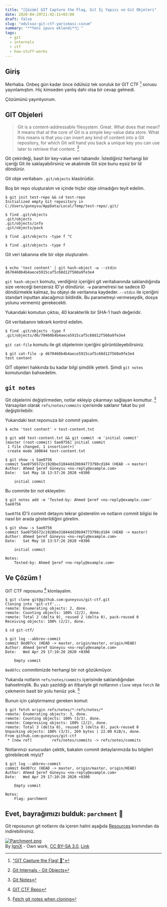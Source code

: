 ```yaml
---
title: "[Çözüm] GIT Capture the Flag, Git İç Yapısı ve Git Objeleri"
date: 2020-04-29T21:42:11+03:00
draft: false
slug: "odulsuz-git-ctf-yarismasi-cozum"
summary: "**Yeni ipucu eklendi**🧵 "
tags:
  - git
  - internals
  - ctf
  - how-stuff-works
---
```


## Giriş

Merhaba. Onbeş gün kadar önce ödülsüz tek soruluk bir GIT CTF [^git-ctf] sorusu yayınlamıştım.
Hiç kimseden yanlış dahi olsa bir cevap gelmedi.

Çözümünü yayınlıyorum.

## GIT Objeleri

> Git is a content-addressable filesystem. Great. What does that mean? It means that at the core of Git is a simple key-value data store. What this means is that you can insert any kind of content into a Git repository, for which Git will hand you back a unique key you can use later to retrieve that content. [^git-objects]

Git çekirdeği, basit bir key-value veri tabanıdır. İstediğiniz herhangi bir içeriği Git ile saklayabilirsiniz ve akabinde Git size bunu eşsiz bir Id döndürür.

Git obje veritabanı `.git/objects` klasörüdür.

Boş bir repo oluşturalım ve içinde hiçbir obje olmadığını teyit edelim.

```mintty
$ git init test-repo && cd test-repo
Initialized empty Git repository in C:/Users/guneysu/AppData/Local/Temp/test-repo/.git/

$ find .git/objects
.git/objects
.git/objects/info
.git/objects/pack

$ find .git/objects -type f ^C

$ find .git/objects -type f
```

Git veri tabanına elle bir obje oluşturalım.

```mintty

$ echo 'test content' | git hash-object -w --stdin
d670460b4b4aece5915caf5c68d12f560a9fe3e4
```

`git hash-object` komutu, verdiğiniz içeriğini git veritabanında saklandığında size vereceği benzersiz ID'yi döndürür.
`-w` parametresi ise sadece ID döndürmekle kalmaz, bu objeyi de veritanına kaydeder.
`--stdin` ile içeriğini standart inputtan alacağımızı bildirdik. Bu parametreyi vermeseydik, dosya yolunu vermemiz gerekecekti.

Yukarıdaki komutun çıktısı, 40 karakterlik bir SHA-1 hash değeridir.

Git veritabanını tekrark kontrol edelim.

```mintty
$ find .git/objects -type f
.git/objects/d6/70460b4b4aece5915caf5c68d12f560a9fe3e4
```

`git cat-file` komutu ile git objelerinin içeriğini görüntüleyebilirsiniz.

```mintty
$ git cat-file -p d670460b4b4aece5915caf5c68d12f560a9fe3e4
test content
```

GIT objeleri hakkında bu kadar bilgi şimdilik yeterli. Şimdi `git notes` komutundan bahsedelim.

## `git notes`

Git objelerini değiştirmeden, notlar ekleyip çıkarmayı sağlayan komuttur. [^git-notes]
Varsayılan olarak `refs/notes/commits` içerisinde saklanır fakat bu yol değiştirilebilir.

Yukarıdaki test repomuza bir commit yapalım.

```mintty
$ echo 'test content' > test-content.txt

$ git add test-content.txt && git commit -m 'initial commit'
[master (root-commit) 5ae0756] initial commit
 1 file changed, 1 insertion(+)`
 create mode 100644 test-content.txt

$ git show -s 5ae0756
commit 5ae0756572c1928be31044dd20b94773798cd184 (HEAD -> master)
Author: Ahmed Şeref Güneysu <no-reply@example.com>
Date:   Sat May 16 13:57:26 2020 +0300

    initial commit
```

Bu commite bir not ekleyelim:

```mintty
$ git notes add -m 'Tested-by: Ahmed Şeref <no-reply@example.com>' 5ae0756
```

`5ae0756` ID'li commit detayını tekrar gösterelim ve notların commit bilgisi ile nasıl bir arada gösterildiğini görelim.

```mintty
$ git show -s 5ae0756
commit 5ae0756572c1928be31044dd20b94773798cd184 (HEAD -> master)
Author: Ahmed Şeref Güneysu <no-reply@example.com>
Date:   Sat May 16 13:57:26 2020 +0300

    initial commit

Notes:
    Tested-by: Ahmed Şeref <no-reply@example.com>
```

## Ve Çözüm !
GIT CTF reposunu [^git-ctf-repo] klonlayalım.

```mintty
$ git clone git@github.com:guneysus/git-ctf.git
Cloning into 'git-ctf'...
remote: Enumerating objects: 2, done.
remote: Counting objects: 100% (2/2), done.
remote: Total 2 (delta 0), reused 2 (delta 0), pack-reused 0
Receiving objects: 100% (2/2), done.

$ cd git-ctf/

$ git log --abbrev-commit
commit 8ed07cc (HEAD -> master, origin/master, origin/HEAD)
Author: Ahmed Şeref Güneysu <no-reply@example.com>
Date:   Wed Apr 29 17:10:20 2020 +0300

    Empty commit
```

`8ed07cc` commitimizde herhangi bir not gözükmüyor.

Yukarıda notların `refs/notes/commits` içerisinde saklandığından bahsetmiştik.
Bu yazı yazıldığı an itibariyle git notlarının `clone` veya `fetch` ile çekmenin basit bir yolu henüz yok. [^so-clone-with-notes]

Bunun için çalıştırmamız gereken komut:

```mintty
$ git fetch origin refs/notes/*:refs/notes/*
remote: Enumerating objects: 3, done.
remote: Counting objects: 100% (3/3), done.
remote: Compressing objects: 100% (2/2), done.
remote: Total 3 (delta 0), reused 3 (delta 0), pack-reused 0
Unpacking objects: 100% (3/3), 269 bytes | 22.00 KiB/s, done.
From github.com:guneysus/git-ctf
 * [new ref]         refs/notes/commits -> refs/notes/commits
```

Notlarımızı sunucudan çektik, bakalım commit detaylarımızda bu bilgileri görebilecek miyiz?

```mintty
$ git log --abbrev-commit
commit 8ed07cc (HEAD -> master, origin/master, origin/HEAD)
Author: Ahmed Şeref Güneysu <no-reply@example.com>
Date:   Wed Apr 29 17:10:20 2020 +0300

    Empty commit

Notes:
    Flag: parchment
```

## Evet, bayrağımızı bulduk: **`parchment`** 🎊

Git reposunun git notlarını da içeren halini aşağıda [Resources](#ref:resources) kısmından da indirebilirsiniz.

<p><a href="https://commons.wikimedia.org/wiki/File:Parchment.png#/media/File:Parchment.png"><img src="https://upload.wikimedia.org/wikipedia/commons/4/48/Parchment.png" alt="Parchment.png"></a><br>By <a href="//commons.wikimedia.org/wiki/User:IgniX" title="User:IgniX">IgniX</a> - <span class="int-own-work" lang="en">Own work</span>, <a href="https://creativecommons.org/licenses/by-sa/3.0" title="Creative Commons Attribution-Share Alike 3.0">CC BY-SA 3.0</a>, <a href="https://commons.wikimedia.org/w/index.php?curid=19412303">Link</a></p>

[^git-ctf]: ["GIT Capture the Flag! 🏴"](/post/odulsuz-git-ctf-yarismasi)
[^git-objects]: [Git Internals - Git Objects](https://git-scm.com/book/en/v2/Git-Internals-Git-Objects)
[^git-notes]: [Git Notes](https://git-scm.com/docs/git-notes)
[^git-ctf-repo]: [GIT CTF Repo](https://github.com/guneysus/git-ctf)
[^so-clone-with-notes]: [Fetch git notes when cloning](https://stackoverflow.com/a/37952282/1766716)